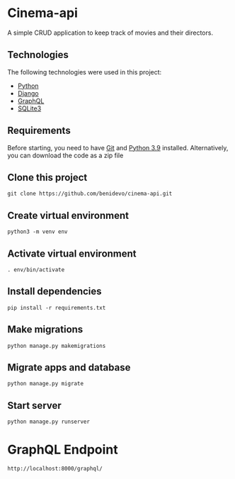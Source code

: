 # Cinema-api

A simple CRUD application to keep track of movies and their directors.

## Technologies 

The following technologies were used in this project:

- [Python](https://www.python.org/)
- [Django](https://www.djangoproject.com/)
- [GraphQL](https://graphql.org/)
- [SQLite3](https://www.sqlite.org/index.html)

## Requirements

Before starting, you need to have [Git](https://git-scm.com) and [Python 3.9](https://www.python.org/) installed. Alternatively, you can download the code as a zip file

## Clone this project

    git clone https://github.com/benidevo/cinema-api.git

## Create virtual environment

    python3 -m venv env

## Activate virtual environment

    . env/bin/activate

## Install dependencies

    pip install -r requirements.txt

## Make migrations

    python manage.py makemigrations

## Migrate apps and database

    python manage.py migrate

## Start server

    python manage.py runserver



# GraphQL Endpoint

    http://localhost:8000/graphql/

